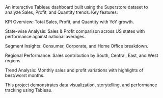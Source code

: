 An interactive Tableau dashboard built using the Superstore dataset to analyze Sales, Profit, and Quantity trends.
Key features:

KPI Overview: Total Sales, Profit, and Quantity with YoY growth.

State-wise Analysis: Sales & Profit comparison across US states with performance against national averages.

Segment Insights: Consumer, Corporate, and Home Office breakdown.

Regional Performance: Sales contribution by South, Central, East, and West regions.

Trend Analysis: Monthly sales and profit variations with highlights of best/worst months.

This project demonstrates data visualization, storytelling, and performance tracking using Tableau.

